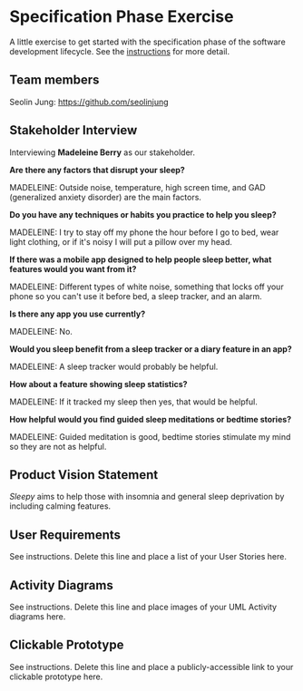 # Specification Phase Exercise

A little exercise to get started with the specification phase of the software development lifecycle. See the [instructions](instructions.md) for more detail.

## Team members

Seolin Jung: https://github.com/seolinjung

## Stakeholder Interview

Interviewing **Madeleine Berry** as our stakeholder. 

**Are there any factors that disrupt your sleep?** 

MADELEINE: Outside noise, temperature, high screen time, and GAD (generalized anxiety disorder) are the main factors.

**Do you have any techniques or habits you practice to help you sleep?**   

MADELEINE: I try to stay off my phone the hour before I go to bed, wear light clothing, or if it's noisy I will put a pillow over my head. 

**If there was a mobile app designed to help people sleep better, what features would you want from it?**  

MADELEINE: Different types of white noise, something that locks off your phone so you can't use it before bed, a sleep tracker, and an alarm.

**Is there any app you use currently?**

MADELEINE: No.

**Would you sleep benefit from a sleep tracker or a diary feature in an app?**

MADELEINE: A sleep tracker would probably be helpful.

**How about a feature showing sleep statistics?**

MADELEINE: If it tracked my sleep then yes, that would be helpful.

**How helpful would you find guided sleep meditations or bedtime stories?**

MADELEINE: Guided meditation is good, bedtime stories stimulate my mind so they are not as helpful.

## Product Vision Statement

*Sleepy* aims to help those with insomnia and general sleep deprivation by including calming features.  	

## User Requirements

See instructions. Delete this line and place a list of your User Stories here.

## Activity Diagrams

See instructions. Delete this line and place images of your UML Activity diagrams here.

## Clickable Prototype

See instructions. Delete this line and place a publicly-accessible link to your clickable prototype here.
